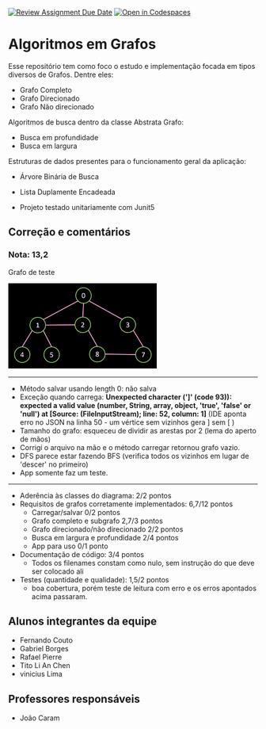 [![Review Assignment Due Date](https://classroom.github.com/assets/deadline-readme-button-8d59dc4de5201274e310e4c54b9627a8934c3b88527886e3b421487c677d23eb.svg)](https://classroom.github.com/a/_jy02Gvr)
[![Open in Codespaces](https://classroom.github.com/assets/launch-codespace-f4981d0f882b2a3f0472912d15f9806d57e124e0fc890972558857b51b24a6f9.svg)](https://classroom.github.com/open-in-codespaces?assignment_repo_id=10598215)
# Algoritmos em Grafos
Esse repositório tem como foco o estudo e implementação focada em tipos diversos de Grafos. Dentre eles:
- Grafo Completo
- Grafo Direcionado
- Grafo Não direcionado

Algoritmos de busca dentro da classe Abstrata Grafo:
- Busca em profundidade
- Busca em largura

Estruturas de dados presentes para o funcionamento geral da aplicação:
- Árvore Binária de Busca <ABB>
- Lista Duplamente Encadeada <List>

- Projeto testado unitariamente com Junit5

## Correção e comentários

### Nota: 13,2

Grafo de teste

![Grafo de teste](docs/grafoTeste.png)

---

- Método salvar usando length 0: não salva
- Exceção quando carrega: __Unexpected character (']' (code 93)): expected a valid value (number, String, array, object, 'true', 'false' or 'null') at [Source: (FileInputStream); line: 52, column: 1]__  (IDE aponta erro no JSON na linha 50 - um vértice sem vizinhos gera ] sem [ )
- Tamanho do grafo: esqueceu de dividir as arestas por 2 (lema do aperto de mãos)
- Corrigi o arquivo na mão e o método carregar retornou grafo vazio.
- DFS parece estar fazendo BFS (verifica todos os vizinhos em lugar de 'descer' no primeiro)
- App somente faz um teste. 

---

- Aderência às classes do diagrama: 2/2 pontos
- Requisitos de grafos corretamente implementados: 6,7/12 pontos
  - Carregar/salvar		0/2 pontos
  - Grafo completo e subgrafo 2,7/3 pontos
  - Grafo direcionado/não direcionado 2/2 pontos
  - Busca em largura e profundidade 2/4 pontos
  - App para uso 0/1 ponto
- Documentação de código: 3/4 pontos
  - Todos os filenames constam como nulo, sem instrução do que deve ser colocado ali
- Testes (quantidade e qualidade): 1,5/2 pontos
  - boa cobertura, porém teste de leitura com erro e os erros apontados acima passaram.

## Alunos integrantes da equipe

* Fernando Couto
* Gabriel Borges
* Rafael Pierre
* Tito Li An Chen
* vinicius Lima

## Professores responsáveis

* João Caram

